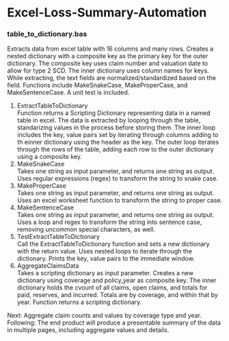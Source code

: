 # Excel-Loss-Summary-Automation

### table_to_dictionary.bas
Extracts data from excel table with 16 columns and many rows. 
Creates a nested dictionary with a composite key as the primary key for the outer dictionary.
The composite key uses claim number and valuation date to allow for type 2 SCD.
The inner dictionary uses column names for keys.
While extracting, the text fields are normalized/standardized based on the field.
Functions include MakeSnakeCase, MakeProperCase, and MakeSentenceCase.
A unit test is included. 

1. ExtractTableToDictionary  
     Function returns a Scripting Dictionary representing data in a named table in excel.
     The data is extracted by looping through the table, standarizing values in the process before storing them.
     The inner loop includes the key, value pairs set by iterating through columns adding to th einner dictionary using the header as the key.
     The outer loop iterates through the rows of the table, adding each row to the outer dictionary using a composite key. 
2. MakeSnakeCase  
     Takes one string as input parameter, and returns one string as output.
     Uses regular expressions (regex) to transform the string to snake case.
3. MakeProperCase  
     Takes one string as input parameter, and returns one string as output.
     Uses an excel worksheet function to transform the string to proper case.
4. MakeSentenceCase  
     Takes one string as input parameter, and returns one string as output.
     Uses a loop and regex to transform the string into sentence case, removing uncommon special characters, as well. 
5. TestExtractTableToDictionary  
     Call the ExtractTableToDictionary function and sets a new dictionary with the return value.
     Uses nested loops to iterate through the dictionary.
     Prints the key, value pairs to the immediate window.
6. AggregateClaimsData  
     Takes a scripting dictionary as input parameter.
     Creates a new dictionary using coverage and policy_year as composite key.
     The inner dictionary holds the cvount of all claims, open claims, and totals for paid, reserves, and incurred.
     Totals are by coverage, and within that by year.
     Function returns a scripting dictionary.

Next: Aggregate claim counts and values by coverage type and year.   
Following: The end product will produce a presentable summary of the data in multiple pages, including aggregate values and details.

